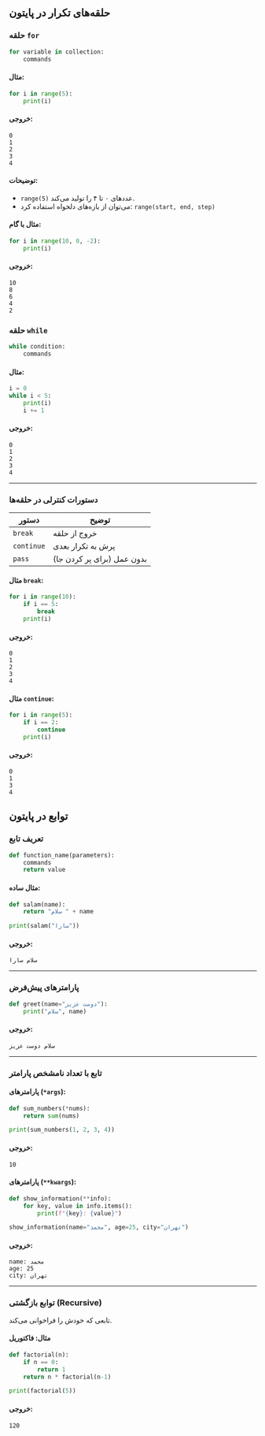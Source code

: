## حلقه‌های تکرار در پایتون

### حلقه `for`

```python
for variable in collection:
    commands
```

#### مثال:

```python
for i in range(5):
    print(i)
```

#### خروجی:

```
0
1
2
3
4
```

#### توضیحات:

- `range(5)` عددهای ۰ تا ۴ را تولید می‌کند.
- می‌توان از بازه‌های دلخواه استفاده کرد: `range(start, end, step)`

#### مثال با گام:

```python
for i in range(10, 0, -2):
    print(i)
```

#### خروجی:

```
10
8
6
4
2
```

### حلقه `while`

```python
while condition:
    commands
```

#### مثال:

```python
i = 0
while i < 5:
    print(i)
    i += 1
```

#### خروجی:

```
0
1
2
3
4
```

---

### دستورات کنترلی در حلقه‌ها

| دستور      | توضیح                      |
| ---------- | -------------------------- |
| `break`    | خروج از حلقه               |
| `continue` | پرش به تکرار بعدی          |
| `pass`     | بدون عمل (برای پر کردن جا) |

#### مثال `break`:

```python
for i in range(10):
    if i == 5:
        break
    print(i)
```

#### خروجی:

```
0
1
2
3
4
```

#### مثال `continue`:

```python
for i in range(5):
    if i == 2:
        continue
    print(i)
```

#### خروجی:

```
0
1
3
4
```

## توابع در پایتون

### تعریف تابع

```python
def function_name(parameters):
    commands
    return value
```

#### مثال ساده:

```python
def salam(name):
    return "سلام " + name

print(salam("سارا"))
```

#### خروجی:

```
سلام سارا
```

---

### پارامترهای پیش‌فرض

```python
def greet(name="دوست عزیز"):
    print("سلام", name)
```

#### خروجی:

```
سلام دوست عزیز
```

---

### تابع با تعداد نامشخص پارامتر

#### پارامترهای (`*args`):

```python
def sum_numbers(*nums):
    return sum(nums)

print(sum_numbers(1, 2, 3, 4))
```

#### خروجی:

```
10
```

#### پارامترهای (`**kwargs`):

```python
def show_information(**info):
    for key, value in info.items():
        print(f"{key}: {value}")

show_information(name="محمد", age=25, city="تهران")
```

#### خروجی:

```
name: محمد
age: 25
city: تهران
```

---

### توابع بازگشتی (Recursive)

تابعی که خودش را فراخوانی می‌کند.

#### مثال: فاکتوریل

```python
def factorial(n):
    if n == 0:
        return 1
    return n * factorial(n-1)

print(factorial(5))
```

#### خروجی:

```
120
```
